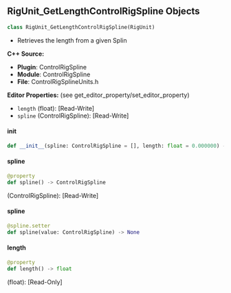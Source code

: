 ## RigUnit_GetLengthControlRigSpline Objects

```python
class RigUnit_GetLengthControlRigSpline(RigUnit)
```

* Retrieves the length from a given Splin

**C++ Source:**

- **Plugin**: ControlRigSpline
- **Module**: ControlRigSpline
- **File**: ControlRigSplineUnits.h

**Editor Properties:** (see get_editor_property/set_editor_property)

- ``length`` (float):  [Read-Write]
- ``spline`` (ControlRigSpline):  [Read-Write]

<a id="unreal.RigUnit_GetLengthControlRigSpline.__init__"></a>

#### __init__

```python
def __init__(spline: ControlRigSpline = [], length: float = 0.000000) -> None
```

<a id="unreal.RigUnit_GetLengthControlRigSpline.spline"></a>

#### spline

```python
@property
def spline() -> ControlRigSpline
```

(ControlRigSpline):  [Read-Write]

<a id="unreal.RigUnit_GetLengthControlRigSpline.spline"></a>

#### spline

```python
@spline.setter
def spline(value: ControlRigSpline) -> None
```

<a id="unreal.RigUnit_GetLengthControlRigSpline.length"></a>

#### length

```python
@property
def length() -> float
```

(float):  [Read-Only]

<a id="unreal.RigUnit_GetLengthAtParamControlRigSpline"></a>